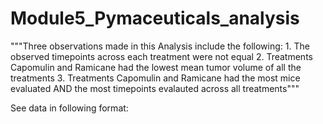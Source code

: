 # Module5_Pymaceuticals_analysis

"""Three observations made in this Analysis include the following:
        1. The observed timepoints across each treatment were not equal
        2. Treatments Capomulin and Ramicane had the lowest mean tumor volume of all the treatments 
        3. Treatments Capomulin and Ramicane had the most mice evaluated AND the most timepoints evalauted across all treatments"""

See data in following format:
